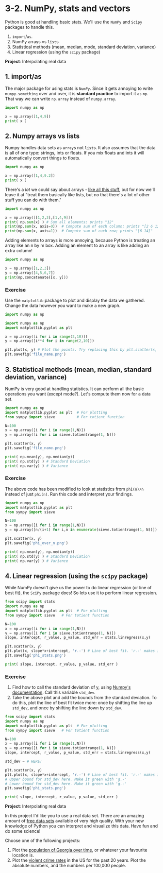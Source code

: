 # 3-2. NumPy, stats and vectors

Python is good at handling basic stats. We'll use the `NumPy` and `Scipy` packages to handle this.

1. `import`/`as`.
2. NumPy arrays vs `list`s
3. Statistical methods (mean, median, mode, standard deviation, variance)
4. Linear regression (using the `scipy` package)

**Project**: Interpolating real data

## 1. import/as

The major package for using stats is `NumPy`. Since it gets annoying to write `numpy.something` over and over, it is **standard practice** to import it `as` `np`. That way we can write `np.array` instead of `numpy.array`.

```python
import numpy as np

x = np.array([1,4,9])
print( x )
```

## 2. Numpy arrays vs lists

Numpy handles data sets as `array`s not `list`s. It also assumes that the data is all of one type: strings, ints or floats. If you mix floats and ints it will automatically convert things to floats.

```python
import numpy as np

x = np.array([1,4,9.2])
print( x )
```

There's a *lot* we could say about arrays - [like all this stuff](http://cs231n.github.io/python-numpy-tutorial/#numpy), but for now we'll leave it at "treat them basically like lists, but no that there's a lot of other stuff you can do with them."

```python
import numpy as np

x = np.array([[1,2,3],[1,4,9]])
print( np.sum(x) ) # Sum all elements; prints "12"
print(np.sum(x, axis=0))  # Compute sum of each column; prints "[2 6 12]"
print(np.sum(x, axis=1))  # Compute sum of each row; prints "[6 14]"
```

Adding elements to arrays is more annoying, because Python is treating an array like an n by m box. Adding an element to an array is like adding an extra column!

```python
import numpy as np

x = np.array([1,2,3])
y = np.array([4,5,6,7])
print(np.concatenate([x, y]))
```

### Exercise

Use the `matplotlib` package to plot and display the data we gathered. Change the data however you want to make a new graph.

```python
import numpy as np

import numpy as np
import matplotlib.pyplot as plt

x = np.array([i for i in range(2,10)])
y = np.array([i**4 for i in range(2,10)])

plt.plot(x, y) # Plot the points. Try replacing this by plt.scatter(x, y)
plt.savefig('file_name.png')
```

## 3. Statistical methods (mean, median, standard deviation, variance)

NumPy is very good at handling statistics. It can perform all the basic operations you want (except mode?). Let's compute them now for a data set.

```python
import numpy as np
import matplotlib.pyplot as plt  # For plotting
from sympy import sieve          # For totient function

N=100
x = np.array([i for i in range(1,N)])
y = np.array([i for i in sieve.totientrange(1, N)])

plt.scatter(x, y)
plt.savefig('file_name.png')

print( np.mean(y), np.median(y))
print( np.std(y) ) # Standard Deviation
print( np.var(y) ) # Variance
```

### Exercise

The above code has been modified to look at statistics from `phi(n)/n` instead of just `phi(n)`. Run this code and interpret your findings.

```python
import numpy as np
import matplotlib.pyplot as plt
from sympy import sieve

N=100
x = np.array([i for i in range(1,N)])
y = np.array([n/(i+1) for i,n in enumerate(sieve.totientrange(1, N))]) # phi(n)/n

plt.scatter(x, y)
plt.savefig('phi_over_n.png')

print( np.mean(y), np.median(y))
print( np.std(y) ) # Standard Deviation
print( np.var(y) ) # Variance
```

## 4. Linear regression (using the `scipy` package)

While NumPy doesn't give us the power to do linear regression (or line of best fit), the `SciPy` package does! So lets use it to perform linear regression.

```python
from scipy import stats
import numpy as np
import matplotlib.pyplot as plt  # For plotting
from sympy import sieve   # For totient function

N=100
x = np.array([i for i in range(1,N)])
y = np.array([i for i in sieve.totientrange(1, N)])
slope, intercept, r_value, p_value, std_err = stats.linregress(x,y)

plt.scatter(x, y)
plt.plot(x, slope*x+intercept, 'r.-') # Line of best fit. 'r.-' makes it red.
plt.savefig('phi_stats.png')

print( slope, intercept, r_value, p_value, std_err )
```

### Exercise

1. Find how to call the standard deviation of y, using [Numpy's documentation](https://docs.scipy.org/doc/numpy-1.14.0/reference/routines.statistics.html). Call this variable `std_dev`. 
2. Take the above plot and add the bounds from the standard deviation. To do this, plot the line of best fit twice more: once by shifting the line up `std_dev`, and once by shifting the line down by `std_dev`.

```python
from scipy import stats
import numpy as np
import matplotlib.pyplot as plt  # For plotting
from sympy import sieve   # For totient function

N=100
x = np.array([i for i in range(1,N)])
y = np.array([i for i in sieve.totientrange(1, N)])
slope, intercept, r_value, p_value, std_err = stats.linregress(x,y)

std_dev = # HERE!

plt.scatter(x, y)
plt.plot(x, slope*x+intercept, 'r.-') # Line of best fit. 'r.-' makes it red.
# Upper bound for std_dev here. Make it green with 'g.-'
# Lower bound for std_dev here. Make it green with 'g.-'
plt.savefig('phi_stats.png')

print( slope, intercept, r_value, p_value, std_err )
```

**Project**: Interpolating real data

In this project I'd like you to use a real data set. There are an amazing amount of [free data sets](https://www.springboard.com/blog/free-public-data-sets-data-science-project/) available of very high quality. With your new knowledge of Python you can interpret and visualize this data. Have fun and do some science!

Choose one of the following projects:

1. Plot the [population of Georgia over time](https://www.statista.com/statistics/206111/resident-population-in-georgia/), or whatever your favourite location is.
2. Plot the [violent crime rates](https://ucr.fbi.gov/crime-in-the-u.s/2013/crime-in-the-u.s.-2013/tables/1tabledatadecoverviewpdf/table_1_crime_in_the_united_states_by_volume_and_rate_per_100000_inhabitants_1994-2013.xls) in the US for the past 20 years. Plot the absolute numbers, and the numbers per 100,000 people.
